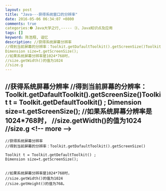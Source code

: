 ```yaml
---
layout: post
title: "Java---获得系统窗口的分辨率"
date: 2016-05-06 06:34:07 +0800
comments: true
categories:❷ Java大学之行,----- ③、Java知识点及应用
tags: []
keyword: 陈浩翔, 谙忆
description: //获得系统屏幕分辨率
//得到当前屏幕的分辨率：Toolkit.getDafaultToolkit().getScreenSize()Toolkit t = Toolkit.getDefaultToolkit() ;
Dimension size=t.getScreenSize(); 
//如果系统屏幕分辨率是1024*768时，
//size.getWidth()的值为1024
//size.g 
---
```



//获得系统屏幕分辨率
//得到当前屏幕的分辨率：Toolkit.getDafaultToolkit().getScreenSize()Toolkit t = Toolkit.getDefaultToolkit() ;
Dimension size=t.getScreenSize(); 
//如果系统屏幕分辨率是1024*768时，
//size.getWidth()的值为1024
//size.g
&#60;!-- more --&#62;
----------

```
//获得系统屏幕分辨率
//得到当前屏幕的分辨率：Toolkit.getDafaultToolkit().getScreenSize()

Toolkit t = Toolkit.getDefaultToolkit() ;
Dimension size=t.getScreenSize(); 


//如果系统屏幕分辨率是1024*768时，
//size.getWidth()的值为1024
//size.getHeight()的值为768。
```